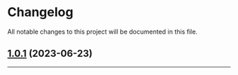 <!--- BEGIN HEADER -->
# Changelog

All notable changes to this project will be documented in this file.
<!--- END HEADER -->

## [1.0.1](https://github.com/wabi-soft/craft-spreadsheet-object/compare/v1.0.0...v1.0.1) (2023-06-23)


---

